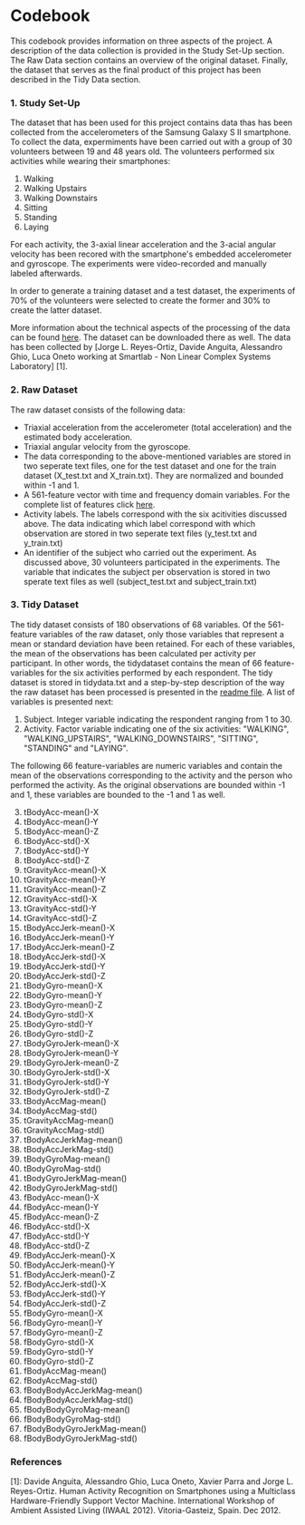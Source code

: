 Codebook
================
This codebook provides information on three aspects of the project. A description of the data collection is provided in the Study Set-Up section. The Raw Data section contains an overview of the original dataset. Finally, the dataset that serves as the final product of this project has been described in the Tidy Data section.

### 1. Study Set-Up
The dataset that has been used for this project contains data thas has been collected from the accelerometers of the Samsung Galaxy S II smartphone. To collect the data, expermiments have been carried out with a group of 30 volunteers between 19 and 48 years old. The volunteers performed six activities while wearing their smartphones: 

1. Walking
2. Walking Upstairs
3. Walking Downstairs
4. Sitting
5. Standing 
6. Laying

For each activity, the 3-axial linear acceleration and the 3-acial angular velocity has been recored with the smartphone's embedded accelerometer and gyroscope. The experiments were video-recorded and manually labeled afterwards. 

In order to generate a training dataset and a test dataset, the experiments of 70% of the volunteers were selected to create the former and 30% to create the latter dataset. 

More information about the technical aspects of the processing of the data can be found [here](http://archive.ics.uci.edu/ml/datasets/Human+Activity+Recognition+Using+Smartphones#). The dataset can be downloaded there as well. The data has been collected by [Jorge L. Reyes-Ortiz, Davide Anguita, Alessandro Ghio, Luca Oneto working at Smartlab - Non Linear Complex Systems Laboratory] [1]. 

### 2. Raw Dataset
The raw dataset consists of the following data:

- Triaxial acceleration from the accelerometer (total acceleration) and the estimated body acceleration. 
- Triaxial angular velocity from the gyroscope.  
- The data corresponding to the above-mentioned variables are stored in two seperate text files, one for the test dataset and one for the train dataset (X_test.txt and X_train.txt). They are normalized and bounded within -1 and 1.
- A 561-feature vector with time and frequency domain variables. For the complete list of features click [here](https://github.com/JSBreet/GCDCourseProject/blob/master/Features.md). 
- Activity labels. The labels correspond with the six acitivities discussed above. The data indicating which label correspond with which observation are stored in two seperate text files (y_test.txt and y_train.txt)
- An identifier of the subject who carried out the experiment. As discussed above, 30 volunteers participated in the experiments. The variable that indicates the subject per observation is stored in two sperate text files as well (subject_test.txt and subject_train.txt)

### 3. Tidy Dataset
The tidy dataset consists of 180 observations of 68 variables. Of the 561-feature variables of the raw dataset, only those variables that represent a mean or standard deviation have been retained. For each of these variables, the mean of the observations has been calculated per activity per participant. In other words, the tidydataset contains the mean of 66 feature-variables for the six activities performed by each respondent. The tidy dataset is stored in tidydata.txt and a step-by-step description of the way the raw dataset has been processed is presented in the [readme file](https://github.com/JSBreet/GCDCourseProject/blob/master/README.md). A list of variables is presented next:

1. Subject. Integer variable indicating the respondent ranging from 1 to 30.
2. Activity. Factor variable indicating one of the six activities: "WALKING", "WALKING_UPSTAIRS", "WALKING_DOWNSTAIRS", "SITTING", "STANDING" and "LAYING".

The following 66 feature-variables are numeric variables and contain the mean of the observations corresponding to the activity and the person who performed the activity. As the original observations are bounded within -1 and 1, these variables are bounded to the -1 and 1 as well.

3. tBodyAcc-mean()-X
4. tBodyAcc-mean()-Y
5. tBodyAcc-mean()-Z
6. tBodyAcc-std()-X
7. tBodyAcc-std()-Y
8. tBodyAcc-std()-Z
9. tGravityAcc-mean()-X
10. tGravityAcc-mean()-Y
11. tGravityAcc-mean()-Z
12. tGravityAcc-std()-X
13. tGravityAcc-std()-Y
14. tGravityAcc-std()-Z
15. tBodyAccJerk-mean()-X
16. tBodyAccJerk-mean()-Y
17. tBodyAccJerk-mean()-Z
18. tBodyAccJerk-std()-X
19. tBodyAccJerk-std()-Y
20. tBodyAccJerk-std()-Z
21. tBodyGyro-mean()-X
22. tBodyGyro-mean()-Y
23. tBodyGyro-mean()-Z
24. tBodyGyro-std()-X
25. tBodyGyro-std()-Y
26. tBodyGyro-std()-Z
27. tBodyGyroJerk-mean()-X
28. tBodyGyroJerk-mean()-Y
29. tBodyGyroJerk-mean()-Z
30. tBodyGyroJerk-std()-X
31. tBodyGyroJerk-std()-Y
32. tBodyGyroJerk-std()-Z
33. tBodyAccMag-mean()
34. tBodyAccMag-std()
35. tGravityAccMag-mean()
36. tGravityAccMag-std()
37. tBodyAccJerkMag-mean()
38. tBodyAccJerkMag-std()
39. tBodyGyroMag-mean()
40. tBodyGyroMag-std()
41. tBodyGyroJerkMag-mean()
42. tBodyGyroJerkMag-std()
43. fBodyAcc-mean()-X
44. fBodyAcc-mean()-Y
45. fBodyAcc-mean()-Z
46. fBodyAcc-std()-X
47. fBodyAcc-std()-Y
48. fBodyAcc-std()-Z
49. fBodyAccJerk-mean()-X
50. fBodyAccJerk-mean()-Y
51. fBodyAccJerk-mean()-Z
52. fBodyAccJerk-std()-X
53. fBodyAccJerk-std()-Y
54. fBodyAccJerk-std()-Z
55. fBodyGyro-mean()-X
56. fBodyGyro-mean()-Y
57. fBodyGyro-mean()-Z
58. fBodyGyro-std()-X
59. fBodyGyro-std()-Y
60. fBodyGyro-std()-Z
61. fBodyAccMag-mean()
62. fBodyAccMag-std()
63. fBodyBodyAccJerkMag-mean()
64. fBodyBodyAccJerkMag-std()
65. fBodyBodyGyroMag-mean()
66. fBodyBodyGyroMag-std()
67. fBodyBodyGyroJerkMag-mean()
68. fBodyBodyGyroJerkMag-std() 


### References
[1]: Davide Anguita, Alessandro Ghio, Luca Oneto, Xavier Parra and Jorge L. Reyes-Ortiz. Human Activity Recognition on Smartphones using a Multiclass Hardware-Friendly Support Vector Machine. International Workshop of Ambient Assisted Living (IWAAL 2012). Vitoria-Gasteiz, Spain. Dec 2012.
